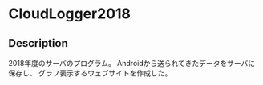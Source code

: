 # CloudLogger2018

## Description
2018年度のサーバのプログラム。
Androidから送られてきたデータをサーバに保存し、
グラフ表示するウェブサイトを作成した。
